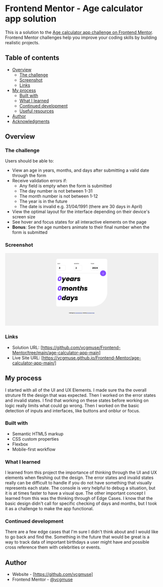 # Frontend Mentor - Age calculator app solution

This is a solution to the [Age calculator app challenge on Frontend Mentor](https://www.frontendmentor.io/challenges/age-calculator-app-dF9DFFpj-Q). Frontend Mentor challenges help you improve your coding skills by building realistic projects.

## Table of contents

- [Overview](#overview)
  - [The challenge](#the-challenge)
  - [Screenshot](#screenshot)
  - [Links](#links)
- [My process](#my-process)
  - [Built with](#built-with)
  - [What I learned](#what-i-learned)
  - [Continued development](#continued-development)
  - [Useful resources](#useful-resources)
- [Author](#author)
- [Acknowledgments](#acknowledgments)

## Overview

### The challenge

Users should be able to:

- View an age in years, months, and days after submitting a valid date through the form
- Receive validation errors if:
  - Any field is empty when the form is submitted
  - The day number is not between 1-31
  - The month number is not between 1-12
  - The year is in the future
  - The date is invalid e.g. 31/04/1991 (there are 30 days in April)
- View the optimal layout for the interface depending on their device's screen size
- See hover and focus states for all interactive elements on the page
- **Bonus**: See the age numbers animate to their final number when the form is submitted

### Screenshot

![](./Screenshot.png)

### Links

- Solution URL: [https://github.com/vcgmuse/Frontend-Mentor/tree/main/age-calculator-app-main]
- Live Site URL: [https://vcgmuse.github.io/Frontend-Mentor/age-calculator-app-main/]

## My process
I started with all of the UI and UX Elements. I made sure tha the overall struture fit the design that was expected. Then I worked on the error states and invalid states. I find that working on these states before working on logic really limits what could go wrong. Then I worked on the basic detection of inputs and interfaces, like buttons and onblur or focus. 
### Built with

- Semantic HTML5 markup
- CSS custom properties
- Flexbox
- Mobile-first workflow


### What I learned
I learned from this project the importance of thinking through the UI and UX elements when fleshing out the design. The error states and invalid states really can be difficult to handle if you do not have something that visually represents each state. The console is very helpful to debug a situation, but it is at times faster to have a visual que. The other important concept I learned from this was the thinking through of Edge Cases. I know that the basic design didn't call for specific checking of days and months, but I took it as a challenge to make the app functional.

### Continued development

There are a few edge cases that I'm sure I didn't think about and I would like to go back and find the. Something in the future that would be great is a way to track data of important birthdays a user might have and possible cross reference them with celebrities or events. 


## Author

- Website - [https://github.com/vcgmuse]
- Frontend Mentor - [@vcgmuse](https://www.frontendmentor.io/profile/vcgmuse)



